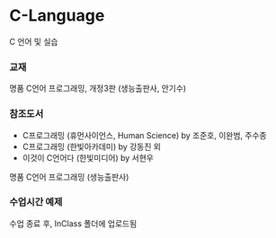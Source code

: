 # C-Language

C 언어 및 실습

### 교재

명품 C언어 프로그래밍, 개정3판 (생능출판사, 안기수)

### 참조도서

- C프로그래밍 (휴먼사이언스, Human Science) by 조준호, 이완범, 주수종
- C프로그래밍 (한빛아카데미) by 강동진 외
- 이것이 C언어다 (한빛미디어) by 서현우

명품 C언어 프로그래밍 (생능출판사)

### 수업시간 예제

수업 종료 후, InClass 폴더에 업로드됨
